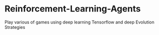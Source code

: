 # Reinforcement-Learning-Agents
Play various of games using deep learning Tensorflow and deep Evolution Strategies
